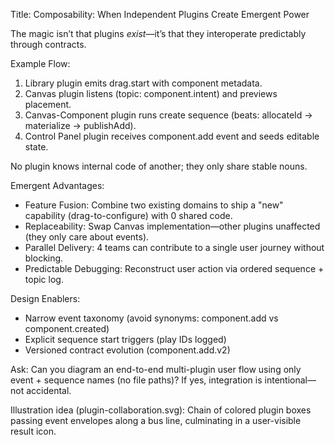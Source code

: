 Title: Composability: When Independent Plugins Create Emergent Power

The magic isn’t that plugins *exist*—it’s that they interoperate predictably through contracts.

Example Flow:
1. Library plugin emits drag.start with component metadata.
2. Canvas plugin listens (topic: component.intent) and previews placement.
3. Canvas-Component plugin runs create sequence (beats: allocateId → materialize → publishAdd).
4. Control Panel plugin receives component.add event and seeds editable state.

No plugin knows internal code of another; they only share stable nouns.

Emergent Advantages:
- Feature Fusion: Combine two existing domains to ship a "new" capability (drag-to-configure) with 0 shared code.
- Replaceability: Swap Canvas implementation—other plugins unaffected (they only care about events).
- Parallel Delivery: 4 teams can contribute to a single user journey without blocking.
- Predictable Debugging: Reconstruct user action via ordered sequence + topic log.

Design Enablers:
- Narrow event taxonomy (avoid synonyms: component.add vs component.created)
- Explicit sequence start triggers (play IDs logged)
- Versioned contract evolution (component.add.v2)

Ask: Can you diagram an end-to-end multi-plugin user flow using only event + sequence names (no file paths)? If yes, integration is intentional—not accidental.

Illustration idea (plugin-collaboration.svg): Chain of colored plugin boxes passing event envelopes along a bus line, culminating in a user-visible result icon.
